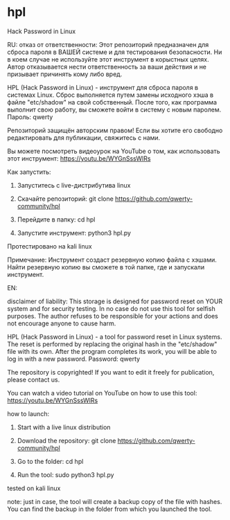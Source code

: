 # hpl
Hack Password in Linux

RU:
отказ от ответственности:
Этот репозиторий предназначен для сброса пароля в ВАШЕЙ системе и для тестирования безопасности. Ни в коем случае не используйте этот инструмент в корыстных целях. Автор отказывается нести ответственность за ваши действия и не призывает причинять кому либо вред. 

HPL (Hack Password in Linux) - инструмент для сброса пароля в системах Linux. Сброс выполняется путем замены исходного хэша в файле "etc/shadow" на свой собственный. После того, как программа выполнит свою работу, вы сможете войти в систему с новым паролем. Пароль: qwerty 

Репозиторий защищён авторским правом! Если вы хотите его свободно редактировать для публикации, свяжитесь с нами. 

Вы можете посмотреть видеоурок на YouTube о том, как использовать этот инструмент:
https://youtu.be/WYGnSssWlRs

Как запустить:
1. Запуститесь с live-дистрибутива linux 

2. Скачайте репозиторий:
git clone https://github.com/qwerty-community/hpl 

3. Перейдите в папку:
cd hpl 

4. Запустите инструмент:
python3 hpl.py 

Протестировано на kali linux


Примечание:
Инструмент создаст резервную копию файла с хэшами. Найти резервную копию вы сможете в той папке, где и запускали инструмент.



EN: 

disclaimer of liability:
This storage is designed for password reset on YOUR system and for security testing. In no case do not use this tool for selfish purposes. The author refuses to be responsible for your actions and does not encourage anyone to cause harm. 

HPL (Hack Password in Linux) - a tool for password reset in Linux systems. The reset is performed by replacing the original hash in the "etc/shadow" file with its own. After the program completes its work, you will be able to log in with a new password. Password: qwerty 

The repository is copyrighted! If you want to edit it freely for publication, please contact us. 

You can watch a video tutorial on YouTube on how to use this tool:
https://youtu.be/WYGnSssWlRs

how to launch:
1. Start with a live linux distribution 

2. Download the repository:
git clone https://github.com/qwerty-community/hpl 

3. Go to the folder:
cd hpl 

4. Run the tool:
sudo python3 hpl.py 

tested on kali linux


note:
just in case, the tool will create a backup copy of the file with hashes. You can find the backup in the folder from which you launched the tool.
